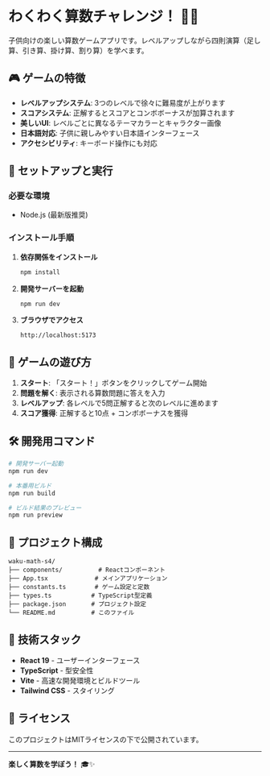 # わくわく算数チャレンジ！ 🧮✨

子供向けの楽しい算数ゲームアプリです。レベルアップしながら四則演算（足し算、引き算、掛け算、割り算）を学べます。

## 🎮 ゲームの特徴

- **レベルアップシステム**: 3つのレベルで徐々に難易度が上がります
- **スコアシステム**: 正解するとスコアとコンボボーナスが加算されます
- **美しいUI**: レベルごとに異なるテーマカラーとキャラクター画像
- **日本語対応**: 子供に親しみやすい日本語インターフェース
- **アクセシビリティ**: キーボード操作にも対応

## 🚀 セットアップと実行

### 必要な環境
- Node.js (最新版推奨)

### インストール手順

1. **依存関係をインストール**
   ```bash
   npm install
   ```

2. **開発サーバーを起動**
   ```bash
   npm run dev
   ```

3. **ブラウザでアクセス**
   ```
   http://localhost:5173
   ```

## 🎯 ゲームの遊び方

1. **スタート**: 「スタート！」ボタンをクリックしてゲーム開始
2. **問題を解く**: 表示される算数問題に答えを入力
3. **レベルアップ**: 各レベルで5問正解すると次のレベルに進めます
4. **スコア獲得**: 正解すると10点 + コンボボーナスを獲得

## 🛠️ 開発用コマンド

```bash
# 開発サーバー起動
npm run dev

# 本番用ビルド
npm run build

# ビルド結果のプレビュー
npm run preview
```

## 📁 プロジェクト構成

```
waku-math-s4/
├── components/          # Reactコンポーネント
├── App.tsx             # メインアプリケーション
├── constants.ts        # ゲーム設定と定数
├── types.ts           # TypeScript型定義
├── package.json       # プロジェクト設定
└── README.md          # このファイル
```

## 🎨 技術スタック

- **React 19** - ユーザーインターフェース
- **TypeScript** - 型安全性
- **Vite** - 高速な開発環境とビルドツール
- **Tailwind CSS** - スタイリング

## 📝 ライセンス

このプロジェクトはMITライセンスの下で公開されています。

---

**楽しく算数を学ぼう！** 🎓✨
